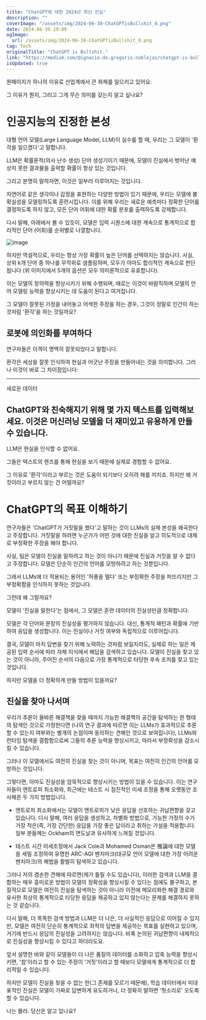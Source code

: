 ```yaml
---
title: "ChatGPT에 대한 2024년 최신 진실"
description: ""
coverImage: "/assets/img/2024-06-30-ChatGPTisBullshit_0.png"
date: 2024-06-30 19:09
ogImage: 
  url: /assets/img/2024-06-30-ChatGPTisBullshit_0.png
tag: Tech
originalTitle: "ChatGPT is Bullshit."
link: "https://medium.com/@ignacio.de.gregorio.noblejas/chatgpt-is-bullshit-a0b3f26ee217"
isUpdated: true
---
```






원페이지가 하나의 이유로 산업계에서 큰 화제를 일으키고 있어요:

그 이유가 뭔지, 그리고 그게 무슨 의미를 갖는지 알고 싶나요?

# 인공지능의 진정한 본성

<div class="content-ad"></div>

대형 언어 모델(Large Language Model, LLM)이 실수를 할 때, 우리는 그 모델이 '환각을 일으켰다'고 말합니다.

LLM은 확률론적(의사 난수 생성) 단어 생성기이기 때문에, 모델이 진실에서 벗어난 예상치 못한 결과물을 출력할 확률이 항상 있는 것입니다.

그리고 분명히 말하자면, 이것은 일부러 이루어지는 것입니다.

자연어로 같은 생각이나 감정을 표현하는 다양한 방법이 있기 때문에, 우리는 모델에 불확실성을 모델링하도록 훈련시킵니다. 이를 위해 우리는 새로운 예측마다 정확한 단어를 결정하도록 하지 않고, 모든 단어 어휘에 대한 확률 분포를 출력하도록 강제합니다.

<div class="content-ad"></div>

다시 말해, 아래에서 볼 수 있듯이, 모델은 입력 시퀀스에 대한 계속으로 통계적으로 합리적인 단어 (어휘)를 순위별로 나열합니다.

![image](/assets/img/2024-06-30-ChatGPTisBullshit_1.png)

하지만 역설적으로, 우리는 항상 가장 확률이 높은 단어를 선택하지는 않습니다. 사실, 상위 k개 단어 중 하나를 무작위로 샘플링하며, 모두가 아마도 합리적인 계속으로 판단됩니다 (위 이미지에서 5개의 옵션은 모두 의미론적으로 유효합니다).

이는 모델의 창의력을 향상시키기 위해 수행되며, 때로는 이것이 바람직하며 모델의 언어 모델링 능력을 향상시키는 데 도움이 된다고 여겨집니다.

<div class="content-ad"></div>

그 모델이 잘못된 가정을 내어놓고 어색한 주장을 하는 경우, 그것이 정말로 인간이 하는 것처럼 '환각'을 하는 것일까요?

## 로봇에 의인화를 부여하다

연구자들은 이겍이 명백히 잘못되었다고 말합니다.

환각은 세상을 잘못 인식하여 현실과 어긋난 주장을 만들어내는 것을 의미합니다. 그러나 이것이 바로 그 차이점입니다:

<div class="content-ad"></div>

---
새로운 데이터

ChatGPT와 친숙해지기 위해 몇 가지 텍스트를 입력해보세요. 이것은 머신러닝 모델을 더 재미있고 유용하게 만들 수 있습니다.
---

LLM은 현실을 인식할 수 없어요.

그들은 텍스트의 렌즈를 통해 현실을 보기 때문에 실제로 경험할 수 없어요.

그 이유로 '환각'이라고 부르는 것은 도움이 되기보다 오히려 해를 끼치죠. 하지만 왜 거짓이라고 부르지 않는 건 어떨까요?

# ChatGPT의 목표 이해하기

<div class="content-ad"></div>

연구자들은 'ChatGPT가 거짓말을 했다'고 말하는 것이 LLMs의 실제 본성을 왜곡한다고 주장합니다. 거짓말을 하려면 누군가가 어떤 것에 대한 진실을 알고 의도적으로 대체로 부정확한 주장을 해야 합니다.

사실, 팀은 모델이 진실을 말하려고 하는 것이 아니기 때문에 진실과 거짓을 알 수 없다고 주장합니다. 모델은 단순히 인간의 언어를 모방하려고 하는 것뿐입니다.

그래서 LLMs에 더 적용되는 용어인 '허풍을 떨다' 또는 부정확한 주장을 퍼뜨리지만 그 부정확함을 인식하지 못하는 것입니다.

그런데 왜 그럴까요?

<div class="content-ad"></div>

모델이 '진실을 말한다'는 점에서, 그 모델은 훈련 데이터의 진실성만큼 정확합니다.

모델은 각 단어와 문장의 진실성을 평가하지 않습니다. 대신, 통계적 패턴과 확률에 기반하여 응답을 생성합니다. 이는 진실이나 거짓 여부와 독립적으로 이루어집니다.

결국, 모델이 마치 답변을 찾기 위해 노력하는 것처럼 보일지라도, 실제로 하는 일은 제공된 입력 순서에 따라 자체 지식에서 해답을 검색하고 있습니다. 모델이 진실을 찾고 있는 것이 아니라, 주어진 순서의 다음으로 가장 통계적으로 타당한 후속 조치를 찾고 있는 것입니다.

하지만 모델을 더 정확하게 만들 방법이 있을까요?

<div class="content-ad"></div>

## 진실을 찾아 나서며

우리가 추론이 올바른 해결책을 찾을 때까지 가능한 해결책의 공간을 탐색하는 한 형태의 탐색인 것으로 가정한다면 (나의 연구 결과에 따르면 이는 LLMs가 효과적으로 추론할 수 있는지 여부와는 별개의 논점이며 동의하는 견해인 것으로 보여집니다), LLMs와 런타임 탐색을 결합함으로써 그들의 추론 능력을 향상시키고, 따라서 부정확성을 감소시킬 수 있습니다.

그러나 이 모델에서도 여전히 진실을 찾는 것이 아니며, 목표는 여전히 인간의 언어를 모방하는 것입니다.

그렇다면, 아마도 진실성을 암묵적으로 향상시키는 방법이 있을 수 있습니다. 이는 연구자들이 엔트로피 최소화와, 최근에는 테스트 시 점진적인 미세 조정을 통해 오랫동안 조사해온 두 가지 방법입니다.

<div class="content-ad"></div>

- 엔트로피 최소화에서는 모델이 엔트로피가 낮은 응답을 선호하는 귀납편향을 갖고 있습니다. 다시 말해, 여러 응답을 생성하고, 차별화 방법으로, 가능한 가정의 수가 가장 적은(즉, 가장 간단한) 응답을 가장 좋은 답이라고 취하는 가설을 적용합니다. 일부 분들께는 Ockham의 면도날과 유사하게 느껴질 것입니다.

- 테스트 시간 미세조정에서 Jack Cole과 Mohamed Osman은 推論에 대한 모델을 세밀 조정하여 유명한 ARC-AGI 벤치마크(대규모 언어 모델에 대한 가장 어려운 벤치마크)의 해법을 활발히 탐색하고 있습니다.

그러나 저의 겸손한 견해에 따르면(제가 틀릴 수도 있습니다), 이러한 검색과 LLM을 결합하는 매우 흥미로운 방법이 모델의 정확성을 향상시킬 수 있다는 점에도 불구하고, 본질적으로 모델은 여전히 진실을 탐색하는 것이 아니라 이전에 메모리화한 해결 경로와 유사한 최상의 통계적으로 타당한 응답을 제공하고 있지 않는다는 문제를 해결하지 못하는 것 같습니다.

다시 말해, 더 똑똑한 검색 방법과 LLM은 더 나은, 더 사실적인 응답으로 이어질 수 있지만, 모델은 여전히 단순히 통계적으로 최적의 답변을 제공하는 목표를 실현하고 있으며, 거기에 반드시 응답의 진실성을 고려하지는 않습니다. 비록 논의된 귀납편향이 내제적으로 진실성을 향상시킬 수 있다고 하더라도요.

<div class="content-ad"></div>

앞서 설명한 바와 같이 모델들이 더 나은 품질의 데이터를 소화하고 압축 능력을 향상시키면, '참'이라고 할 수 있는 주장이 '거짓'이라고 할 때보다 모델에게 통계적으로 더 합리적일 수 있습니다.

<div class="content-ad"></div>

하지만 모델이 진실을 찾을 수 없는 한(그 존재를 모르기 때문에), 학습 데이터에서 미대표적인 진실은 모델이 가짜로 답변하게 유도하거나, 더 정확히 말하면 '헛소리로' 오도록 할 수 있습니다.

나는 몰라. 당신은 알고 있나요?